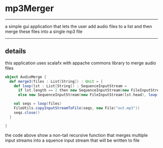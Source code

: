 # mp3Merger

---

a simple gui application that lets the user add audio files to a list and then merge these files into a single mp3 file

---

## details

this application uses scalafx with appache commons library to merge audio files



```scala
object AudioMerge {
  def merge3(files : List[String]) : Unit = {
    def loop(lst : List[String]) : SequenceInputStream =
      if lst.length == 2 then new SequenceInputStream(new FileInputStream(lst.head), new FileInputStream(lst(1)))
      else new SequenceInputStream(new FileInputStream(lst.head), loop(lst.tail))

    val seqs = loop(files)
    FileUtils.copyInputStreamToFile(seqs, new File("out.mp3"))
    seqs.close()
  }

}

```



the code above show a non-tail recursive function that merges multiple input streams into a squence input stream that will be written to file
